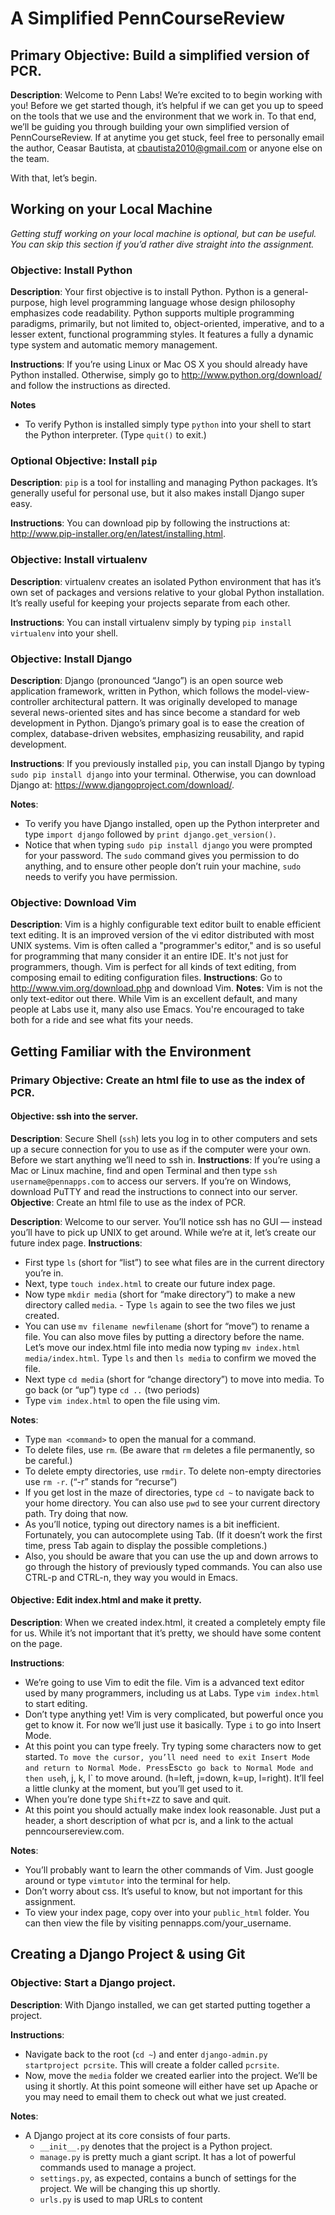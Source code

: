 # A Simplified PennCourseReview

## Primary Objective: Build a simplified version of PCR.
**Description**: Welcome to Penn Labs! We’re excited to to begin working with you! Before we get started though, it’s helpful if we can get you up to speed on the tools that we use and the environment that we work in. To that end, we’ll be guiding you through building your own simplified version of PennCourseReview. If at anytime you get stuck, feel free to personally email the author, Ceasar Bautista, at cbautista2010@gmail.com or anyone else on the team. 

With that, let’s begin.

## Working on your Local Machine
_Getting stuff working on your local machine is optional, but can be useful. You can skip this section if you’d rather dive straight into the assignment._

### Objective: Install Python
**Description**: Your first objective is to install Python. Python is a general-purpose, high level programming language whose design philosophy emphasizes code readability. Python supports multiple programming paradigms, primarily, but not limited to, object-oriented, imperative, and to a lesser extent, functional programming styles. It features a fully a dynamic type system and automatic memory management.

**Instructions**: If you’re using Linux or Mac OS X you should already have Python installed. Otherwise, simply go to http://www.python.org/download/ and follow the instructions as directed.

**Notes**

- To verify Python is installed simply type `python` into your shell to start the Python interpreter. (Type `quit()` to exit.)

### Optional Objective: Install `pip`
**Description**: `pip` is a tool for installing and managing Python packages. It’s generally useful for personal use, but it also makes install Django super easy.

**Instructions**: You can download pip by following the instructions at: http://www.pip-installer.org/en/latest/installing.html.

### Objective: Install virtualenv
**Description**: virtualenv creates an isolated Python environment that has it’s own set of packages and versions relative to your global Python installation. It’s really useful for keeping your projects separate from each other.

**Instructions**: You can install virtualenv simply by typing `pip install virtualenv` into your shell.

### Objective: Install Django
**Description**: Django (pronounced “Jango”) is an open source web application framework, written in Python, which follows the model-view-controller architectural pattern. It was originally developed to manage several news-oriented sites and has since become a standard for web development in Python. Django’s primary goal is to ease the creation of complex, database-driven websites, emphasizing reusability, and rapid development.

**Instructions**: If you previously installed `pip`, you can install Django by typing `sudo pip install django` into your terminal. Otherwise, you can download Django at: https://www.djangoproject.com/download/.

**Notes**:

- To verify you have Django installed, open up the Python interpreter and type `import django` followed by `print django.get_version()`.
- Notice that when typing `sudo pip install django` you were prompted for your password. The `sudo` command gives you permission to do anything, and to ensure other people don’t ruin your machine, `sudo` needs to verify you have permission.


### Objective: Download Vim
**Description**: Vim is a highly configurable text editor built to enable efficient text editing. It is an improved version of the vi editor distributed with most UNIX systems. Vim is often called a "programmer's editor," and is so useful for programming that many consider it an entire IDE. It's not just for programmers, though. Vim is perfect for all kinds of text editing, from composing email to editing configuration files.
**Instructions**: Go to http://www.vim.org/download.php and download Vim.
**Notes**: Vim is not the only text-editor out there. While Vim is an excellent default, and many people at Labs use it, many also use Emacs. You're encouraged to take both for a ride and see what fits your needs.


## Getting Familiar with the Environment

### Primary Objective: Create an html file to use as the index of PCR.

#### Objective: ssh into the server.
**Description**: Secure Shell (`ssh`) lets you log in to other computers and sets up a secure connection for you to use as if the computer were your own. Before we start anything we’ll need to ssh in.
**Instructions**:
If you’re using a Mac or Linux machine, find and open Terminal and then type `ssh username@pennapps.com` to access our servers. If you’re on Windows, download PuTTY and read the instructions to connect into our server.
**Objective**: Create an html file to use as the index of PCR.

**Description**: Welcome to our server. You’ll notice ssh has no GUI — instead you’ll have to pick up UNIX to get around. While we’re at it, let’s create our future index page.
**Instructions**:

- First type `ls` (short for “list”) to see what files are in the current directory you’re in.
- Next, type `touch index.html` to create our future index page.
- Now type `mkdir media` (short for “make directory”) to make a new directory called `media`. - Type `ls` again to see the two files we just created.
- You can use `mv filename newfilename` (short for “move”) to rename a file. You can also move files by putting a directory before the name. Let’s move our index.html file into media now typing `mv index.html media/index.html`. Type `ls` and then `ls media` to confirm we moved the file.
- Next type `cd media` (short for “change directory”) to move into media. To go back (or “up”) type `cd ..` (two periods)
- Type `vim index.html` to open the file using vim.

**Notes**:

- Type `man <command>` to open the manual for a command.
- To delete files, use `rm`. (Be aware that `rm` deletes a file permanently, so be careful.)
- To delete empty directories, use `rmdir`. To delete non-empty directories use `rm -r`. (“-r” stands for “recurse”) 
- If you get lost in the maze of directories, type `cd ~` to navigate back to your home directory. You can also use `pwd` to see your current directory path. Try doing that now.
- As you’ll notice, typing out directory names is a bit inefficient. Fortunately, you can autocomplete using Tab. (If it doesn’t work the first time, press Tab again to display the possible completions.)
- Also, you should be aware that you can use the up and down arrows to go through the history of previously typed commands. You can also use CTRL-p and CTRL-n, they way you would in Emacs.

#### Objective: Edit index.html and make it pretty.
**Description**: When we created index.html, it created a completely empty file for us. While it’s not important that it’s pretty, we should have some content on the page.

**Instructions**:

- We’re going to use Vim to edit the file. Vim is a advanced text editor used by many programmers, including us at Labs. Type `vim index.html` to start editing.
- Don’t type anything yet! Vim is very complicated, but powerful once you get to know it. For now we’ll just use it basically. Type `i` to go into Insert Mode.
- At this point you can type freely. Try typing some characters now to get started.
` To move the cursor, you’ll need need to exit Insert Mode and return to Normal Mode. Press `Esc` to go back to Normal Mode and then use `h, j, k, l` to move around. (h=left, j=down, k=up, l=right). It’ll feel a little clunky at the moment, but you’ll get used to it.
- When you’re done type `Shift+ZZ` to save and quit.
- At this point you should actually make index look reasonable. Just put a header, a short description of what pcr is, and a link to the actual penncoursereview.com.

**Notes**:
- You’ll probably want to learn the other commands of Vim. Just google around or type `vimtutor` into the terminal for help.
- Don’t worry about css. It’s useful to know, but not important for this assignment.
- To view your index page, copy over into your `public_html` folder. You can then view the file by visiting pennapps.com/your_username.

## Creating a Django Project & using Git

### Objective: Start a Django project.
**Description**: With Django installed, we can get started putting together a project.

**Instructions**:

- Navigate back to the root (`cd ~`) and enter `django-admin.py startproject pcrsite`. This will create a folder called `pcrsite`.
- Now, move the `media` folder we created earlier into the project. We’ll be using it shortly.
At this point someone will either have set up Apache or you may need to email them to check out what we just created.

**Notes**:

- A Django project at its core consists of four parts.
	- `__init__.py` denotes that the project is a Python project.
	- `manage.py` is pretty much a giant script. It has a lot of powerful commands used to manage a project.
	- `settings.py`, as expected, contains a bunch of settings for the project. We will be changing this up shortly.
	- `urls.py` is used to map URLs to content
